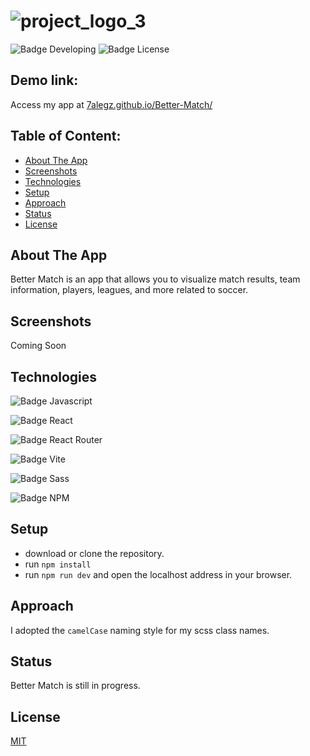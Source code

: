 # ![project_logo_3](https://github.com/7AleGz/Better-Match/assets/92764868/5bdb3979-367f-40a2-8d7c-e4dacab2d4b4)

<div align="first">
    <img src="https://img.shields.io/badge/STATUS-%20DEVELOPING-green?style=flat-square" alt="Badge Developing">
    <img src="https://img.shields.io/badge/LICENSE-%20MIT-violet?style=flat-square" alt="Badge License">
</div>

## Demo link:
Access my app at [7alegz.github.io/Better-Match/](https://7alegz.github.io/Better-Match/)

## Table of Content:

- [About The App](#about-the-app)
- [Screenshots](#screenshots)
- [Technologies](#technologies)
- [Setup](#setup)
- [Approach](#approach)
- [Status](#status)
- [License](#license)

## About The App
Better Match is an app that allows you to visualize match results, team information, players, leagues, and more related to soccer.

## Screenshots

Coming Soon

## Technologies

![Badge Javascript](https://img.shields.io/badge/JavaScript-F7DF1E.svg?style=for-the-badge&logo=JavaScript&logoColor=black)

![Badge React](https://img.shields.io/badge/React-1974d2.svg?style=for-the-badge&logo=React&logoColor=white)

![Badge React Router](https://img.shields.io/badge/React%20Router-CA4245.svg?style=for-the-badge&logo=React-Router&logoColor=white)

![Badge Vite](https://img.shields.io/badge/Vite-6a329f.svg?style=for-the-badge&logo=Vite&logoColor=white)

![Badge Sass](https://img.shields.io/badge/Sass-CC6699.svg?style=for-the-badge&logo=Sass&logoColor=white)

![Badge NPM](https://img.shields.io/badge/npm-CB3837.svg?style=for-the-badge&logo=npm&logoColor=white)

## Setup
- download or clone the repository.
- run `npm install`
- run `npm run dev` and open the localhost address in your browser.

## Approach
I adopted the `camelCase` naming style for my scss class names.

## Status
Better Match is still in progress.

## License

[MIT](https://github.com/7AleGz/Better-Match/blob/master/LICENSE)